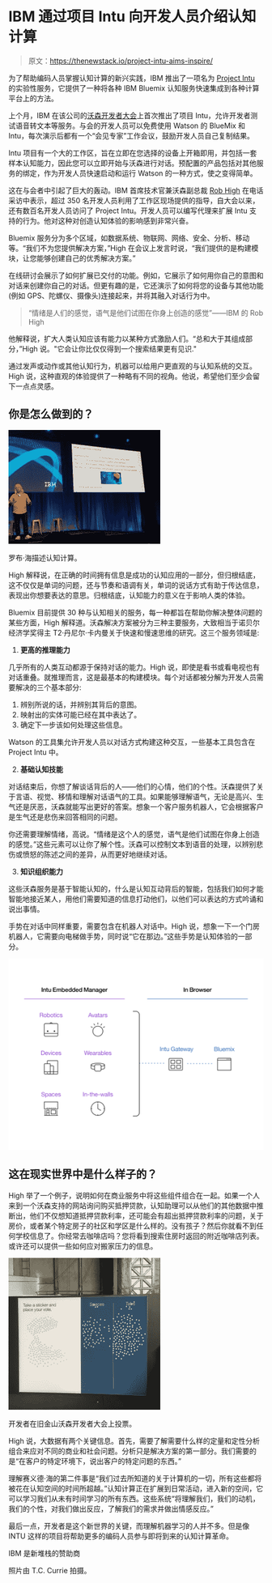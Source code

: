 # IBM 通过项目 Intu 向开发人员介绍认知计算

> 原文：<https://thenewstack.io/project-intu-aims-inspire/>

为了帮助编码人员掌握认知计算的新兴实践，IBM 推出了一项名为 [Project Intu](https://www.ibm.com/watson/developercloud/project-intu.html) 的实验性服务，它提供了一种将各种 IBM Bluemix 认知服务快速集成到各种计算平台上的方法。

上个月，IBM 在该公司的[沃森开发者大会](http://www.ibm.com/watson/developer-conference/)上首次推出了项目 Intu，允许开发者测试语音转文本等服务。与会的开发人员可以免费使用 Watson 的 BlueMix 和 Intu，每次演示后都有一个“会见专家”工作会议，鼓励开发人员自己复制结果。

Intu 项目有一个大的工作区，旨在立即在您选择的设备上开箱即用，并包括一套样本认知能力，因此您可以立即开始与沃森进行对话。预配置的产品包括对其他服务的绑定，作为开发人员快速启动和运行 Watson 的一种方式，使之变得简单。

这在与会者中引起了巨大的轰动。IBM 首席技术官兼沃森副总裁 [Rob High](https://www.linkedin.com/in/highrobert) 在电话采访中表示，超过 350 名开发人员利用了工作区现场提供的指导，自大会以来，还有数百名开发人员访问了 Project Intu。开发人员可以编写代理来扩展 Intu 支持的行为。他对这种对创造认知体验的影响感到非常兴奋。

Bluemix 服务分为多个区域，如数据系统、物联网、网络、安全、分析、移动等。“我们不为您提供解决方案，”High 在会议上发言时说，“我们提供的是构建模块，让您能够创建自己的优秀解决方案。”

在线研讨会展示了如何扩展已交付的功能。例如，它展示了如何用你自己的意图和对话来创建你自己的对话。但更有趣的是，它还演示了如何将您的设备与其他功能(例如 GPS、陀螺仪、摄像头)连接起来，并将其融入对话行为中。

> “情绪是人们的感觉，语气是他们试图在你身上创造的感觉”——IBM 的 Rob High

他解释说，扩大人类认知应该有能力以某种方式激励人们。“总和大于其组成部分，”High 说。"它会让你比仅仅得到一个搜索结果更有见识."

通过发声或动作或其他认知行为，机器可以给用户更直观的与认知系统的交互。High 说，这种直观的体验提供了一种略有不同的视角。他说，希望他们至少会留下一点点灵感。

## 你是怎么做到的？

![Rob High describing cognitive computing](img/6f21d51a902f0170e104f8dda8ccd75f.png)

罗布·海描述认知计算。

High 解释说，在正确的时间拥有信息是成功的认知应用的一部分，但归根结底，这不仅仅是单词的问题，还与节奏和语调有关，单词的说话方式有助于传达信息，表现出你想要表达的意思。归根结底，认知能力的意义在于影响人类的体验。

Bluemix 目前提供 30 种与认知相关的服务，每一种都旨在帮助你解决整体问题的某些方面，High 解释道。沃森解决方案被分为三种主要服务，大致相当于诺贝尔经济学奖得主 T2·丹尼尔·卡内曼关于快速和慢速思维的研究。这三个服务领域是:

1.  **更高的推理能力**

几乎所有的人类互动都源于保持对话的能力。High 说，即使是看书或看电视也有对话重叠。就推理而言，这是最基本的构建模块。每个对话都被分解为开发人员需要解决的三个基本部分:

1.  辨别所说的话，并辨别其背后的意图。
2.  映射出的实体可能已经在其中表达了。
3.  确定下一步该如何处理这些信息。

Watson 的工具集允许开发人员以对话方式构建这种交互，一些基本工具包含在 Project Intu 中。

2.  **基础认知技能**

对话结束后，你想了解谈话背后的人——他们的心情，他们的个性。沃森提供了关于言语、视觉、移情和理解对话语气的工具。如果能够理解语气，无论是高兴、生气还是厌恶，沃森就能写出更好的答案。想象一个客户服务机器人，它会根据客户是生气还是悲伤来回答相同的问题。

你还需要理解情绪，高说。“情绪是这个人的感觉，语气是他们试图在你身上创造的感觉。”这些元素可以让你了解个性。沃森可以控制文本到语音的处理，以辨别悲伤或愤怒的陈述之间的差异，从而更好地继续对话。

3.  **知识组织能力**

这些沃森服务是基于智能认知的，什么是认知互动背后的智能，包括我们如何才能智能地接近某人，用他们需要知道的信息打动他们，以他们可以表达的方式吟诵和说出事情。

手势在对话中同样重要，需要包含在机器人对话中。High 说，想象一下一个门房机器人，它需要向电梯做手势，同时说“它在那边。”这些手势是认知体验的一部分。

[![projectintu](img/f0efc940a36ea5da334fe8dc1658f804.png)](https://www.ibm.com/watson/developercloud/project-intu.html)

## 这在现实世界中是什么样子的？

High 举了一个例子，说明如何在商业服务中将这些组件组合在一起。如果一个人来到一个沃森支持的网站询问购买抵押贷款，认知助理可以从他们的其他数据中推断出，他们不仅想知道抵押贷款利率，还可能会有超出抵押贷款利率的问题，关于房价，或者某个特定房子的社区和学区是什么样的。没有孩子？然后你就看不到任何学校信息了。你经常去咖啡店吗？您将看到搜索住房时返回的附近咖啡店列表。或许还可以提供一些如何应对搬家压力的信息。

![Devs vote at the Watson Developer Conference in SF](img/858664c85626d9e47ff9a47cc07cb5ce.png)

开发者在旧金山沃森开发者大会上投票。

High 说，大数据有两个关键信息。首先，需要了解需要什么样的定量和定性分析组合来应对不同的商业和社会问题。分析只是解决方案的第一部分。我们需要的是“在客户的特定环境下，说出客户的特定问题的东西。”

理解赛义德·海的第二件事是“我们过去所知道的关于计算机的一切，所有这些都将被花在认知空间的时间所超越。”认知计算正在扩展到日常活动，进入新的空间，它可以学习我们从未有时间学习的所有东西。这些系统“将理解我们，我们的动机，我们的个性，对我们做出反应，了解我们的需求并做出情感反应。”

最后一点，开发者是这个新世界的关键，而理解机器学习的人并不多。但是像 INTU 这样的项目将帮助更多的编码人员参与即将到来的认知计算革命。

IBM 是新堆栈的赞助商

照片由 T.C. Currie 拍摄。

<svg xmlns:xlink="http://www.w3.org/1999/xlink" viewBox="0 0 68 31" version="1.1"><title>Group</title> <desc>Created with Sketch.</desc></svg>